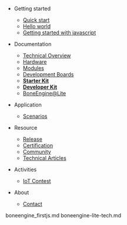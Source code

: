 - Getting started
  - [Quick start](quickstart.md)
  - [Hello world](helloworld.md)
  - [Getting started with javascript](boneengine_firstjs.md)

- Documentation
  - [Technical Overview](technical-overview.md)
  - [Hardware](hardware.md)
  - [Modules](modules.md)
  - [Development Boards](boards.md)
  - [**Starter Kit**](starterkit.md)
  - [**Developer Kit**](developerkit.md)
  - [BoneEngine@Lite](boneengine-lite-tech.md)
  
- Application
  - [Scenarios](scenario.md)

- Resource
  - [Release](release.md)
  - [Certification](certification.md)
  - [Community](community.md)
  - [Technical Articles](articles.md)

- Activities
  - [IoT Contest](zh-cn/activity-iot-contest.md)

- About
  - [Contact](contact.md)


boneengine_firstjs.md
boneengine-lite-tech.md
